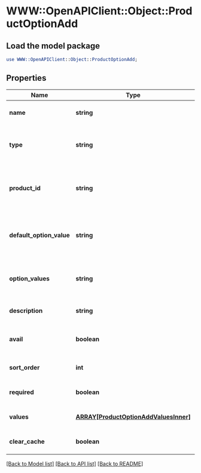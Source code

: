# WWW::OpenAPIClient::Object::ProductOptionAdd

## Load the model package
```perl
use WWW::OpenAPIClient::Object::ProductOptionAdd;
```

## Properties
Name | Type | Description | Notes
------------ | ------------- | ------------- | -------------
**name** | **string** | Defines option&#39;s name | 
**type** | **string** | Defines option&#39;s type that has to be added | 
**product_id** | **string** | Defines product id where the option should be added | [optional] 
**default_option_value** | **string** | Defines default option value that has to be added | [optional] 
**option_values** | **string** | Defines option values that has to be added | [optional] 
**description** | **string** | Defines option&#39;s description | [optional] 
**avail** | **boolean** | Defines whether the option is available | [optional] [default to true]
**sort_order** | **int** | Sort number in the list | [optional] [default to 0]
**required** | **boolean** | Defines if the option is required | [optional] [default to false]
**values** | [**ARRAY[ProductOptionAddValuesInner]**](ProductOptionAddValuesInner.md) | An array of option values.&lt;/b&gt; | [optional] 
**clear_cache** | **boolean** | Is cache clear required | [optional] [default to true]

[[Back to Model list]](../README.md#documentation-for-models) [[Back to API list]](../README.md#documentation-for-api-endpoints) [[Back to README]](../README.md)


